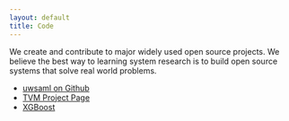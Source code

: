 ```yaml
---
layout: default
title: Code
---
```


We create and contribute to major widely used open source projects.
We believe the best way to learning system research is to build
open source systems that solve real world problems.

 * [uwsaml on Github](https://github.com/uwsaml/)
 * [TVM Project Page](https://tvm.ai)
 * [XGBoost](https://github.com/dmlc/xgboost)
